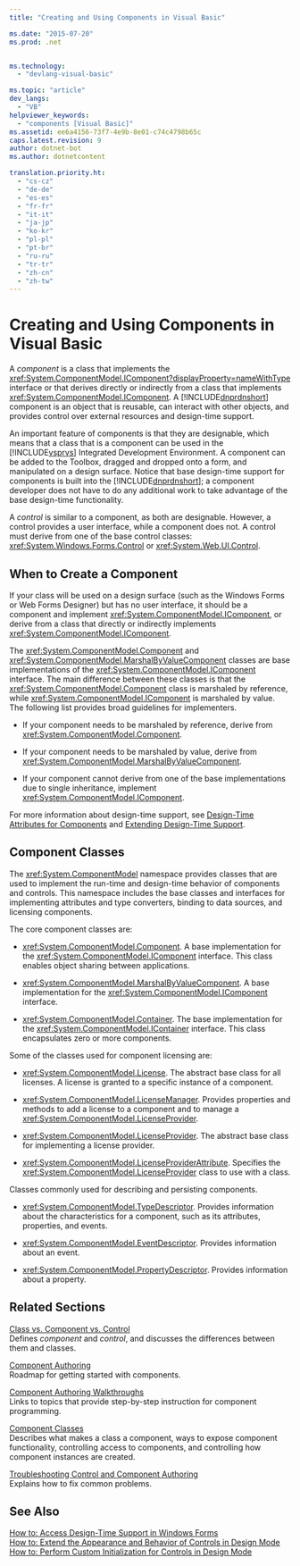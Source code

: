 ```yaml
---
title: "Creating and Using Components in Visual Basic"

ms.date: "2015-07-20"
ms.prod: .net


ms.technology: 
  - "devlang-visual-basic"

ms.topic: "article"
dev_langs: 
  - "VB"
helpviewer_keywords: 
  - "components [Visual Basic]"
ms.assetid: ee6a4156-73f7-4e9b-8e01-c74c4798b65c
caps.latest.revision: 9
author: dotnet-bot
ms.author: dotnetcontent

translation.priority.ht: 
  - "cs-cz"
  - "de-de"
  - "es-es"
  - "fr-fr"
  - "it-it"
  - "ja-jp"
  - "ko-kr"
  - "pl-pl"
  - "pt-br"
  - "ru-ru"
  - "tr-tr"
  - "zh-cn"
  - "zh-tw"
---
```

# Creating and Using Components in Visual Basic
A *component* is a class that implements the <xref:System.ComponentModel.IComponent?displayProperty=nameWithType> interface or that derives directly or indirectly from a class that implements <xref:System.ComponentModel.IComponent>. A [!INCLUDE[dnprdnshort](~/includes/dnprdnshort-md.md)] component is an object that is reusable, can interact with other objects, and provides control over external resources and design-time support.  
  
 An important feature of components is that they are designable, which means that a class that is a component can be used in the [!INCLUDE[vsprvs](~/includes/vsprvs-md.md)] Integrated Development Environment. A component can be added to the Toolbox, dragged and dropped onto a form, and manipulated on a design surface. Notice that base design-time support for components is built into the [!INCLUDE[dnprdnshort](~/includes/dnprdnshort-md.md)]; a component developer does not have to do any additional work to take advantage of the base design-time functionality.  
  
 A *control* is similar to a component, as both are designable. However, a control provides a user interface, while a component does not. A control must derive from one of the base control classes: <xref:System.Windows.Forms.Control> or <xref:System.Web.UI.Control>.  
  
## When to Create a Component  
 If your class will be used on a design surface (such as the Windows Forms or Web Forms Designer) but has no user interface, it should be a component and implement <xref:System.ComponentModel.IComponent>, or derive from a class that directly or indirectly implements <xref:System.ComponentModel.IComponent>.  
  
 The <xref:System.ComponentModel.Component> and <xref:System.ComponentModel.MarshalByValueComponent> classes are base implementations of the <xref:System.ComponentModel.IComponent> interface. The main difference between these classes is that the <xref:System.ComponentModel.Component> class is marshaled by reference, while <xref:System.ComponentModel.IComponent> is marshaled by value. The following list provides broad guidelines for implementers.  
  
-   If your component needs to be marshaled by reference, derive from <xref:System.ComponentModel.Component>.  
  
-   If your component needs to be marshaled by value, derive from <xref:System.ComponentModel.MarshalByValueComponent>.  
  
-   If your component cannot derive from one of the base implementations due to single inheritance, implement <xref:System.ComponentModel.IComponent>.  
  
 For more information about design-time support, see [Design-Time Attributes for Components](http://msdn.microsoft.com/library/12050fe3-9327-4509-9e21-4ee2494b95c3) and [Extending Design-Time Support](http://msdn.microsoft.com/library/d6ac8a6a-42fd-4bc8-bf33-b212811297e2).  
  
## Component Classes  
 The <xref:System.ComponentModel> namespace provides classes that are used to implement the run-time and design-time behavior of components and controls. This namespace includes the base classes and interfaces for implementing attributes and type converters, binding to data sources, and licensing components.  
  
 The core component classes are:  
  
-   <xref:System.ComponentModel.Component>. A base implementation for the <xref:System.ComponentModel.IComponent> interface. This class enables object sharing between applications.  
  
-   <xref:System.ComponentModel.MarshalByValueComponent>. A base implementation for the <xref:System.ComponentModel.IComponent> interface.  
  
-   <xref:System.ComponentModel.Container>. The base implementation for the <xref:System.ComponentModel.IContainer> interface. This class encapsulates zero or more components.  
  
 Some of the classes used for component licensing are:  
  
-   <xref:System.ComponentModel.License>. The abstract base class for all licenses. A license is granted to a specific instance of a component.  
  
-   <xref:System.ComponentModel.LicenseManager>. Provides properties and methods to add a license to a component and to manage a <xref:System.ComponentModel.LicenseProvider>.  
  
-   <xref:System.ComponentModel.LicenseProvider>. The abstract base class for implementing a license provider.  
  
-   <xref:System.ComponentModel.LicenseProviderAttribute>. Specifies the <xref:System.ComponentModel.LicenseProvider> class to use with a class.  
  
 Classes commonly used for describing and persisting components.  
  
-   <xref:System.ComponentModel.TypeDescriptor>. Provides information about the characteristics for a component, such as its attributes, properties, and events.  
  
-   <xref:System.ComponentModel.EventDescriptor>. Provides information about an event.  
  
-   <xref:System.ComponentModel.PropertyDescriptor>. Provides information about a property.  
  
## Related Sections  
 [Class vs. Component vs. Control](http://msdn.microsoft.com/library/db8b842e-44d9-40cc-a0f8-70fd189632c3)  
 Defines *component* and *control*, and discusses the differences between them and classes.  
  
 [Component Authoring](http://msdn.microsoft.com/library/4a5a5e49-0378-4a31-83bc-24da0f1a727d)  
 Roadmap for getting started with components.  
  
 [Component Authoring Walkthroughs](http://msdn.microsoft.com/library/c414cca9-2489-4208-8b38-954586d91c13)  
 Links to topics that provide step-by-step instruction for component programming.  
  
 [Component Classes](http://msdn.microsoft.com/library/ce2e5647-e673-4c2b-8125-ffebbd9d71bc)  
 Describes what makes a class a component, ways to expose component functionality, controlling access to components, and controlling how component instances are created.  
  
 [Troubleshooting Control and Component Authoring](../../framework/winforms/controls/troubleshooting-control-and-component-authoring.md)  
 Explains how to fix common problems.  
  
## See Also  
 [How to: Access Design-Time Support in Windows Forms](http://msdn.microsoft.com/library/a84f8579-1f47-41b9-ba37-69030b0aff09)   
 [How to: Extend the Appearance and Behavior of Controls in Design Mode](http://msdn.microsoft.com/library/68f85054-2253-47f5-a4f2-3f1ac8c9f27b)   
 [How to: Perform Custom Initialization for Controls in Design Mode](http://msdn.microsoft.com/library/914eaa03-092f-4556-9160-b8a2a40641d9)
